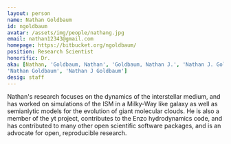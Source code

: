 ```yaml
---
layout: person
name: Nathan Goldbaum
id: ngoldbaum
avatar: /assets/img/people/nathang.jpg
email: nathan12343@gmail.com
homepage: https://bitbucket.org/ngoldbaum/
position: Research Scientist
honorific: Dr.
aka: [Nathan, 'Goldbaum, Nathan', 'Goldbaum, Nathan J.', 'Nathan J. Goldbaum',
'Nathan Goldbaum', 'Nathan J Goldbaum']
desig: staff
---
```


Nathan's research focuses on the dynamics of the interstellar medium,
and has worked on simulations of the ISM in a Milky-Way like galaxy as
well as semianlytic models for the evolution of giant molecular
clouds. He is also a member of the yt project, contributes to the Enzo
hydrodynamics code, and has contributed to many other open scientific
software packages, and is an advocate for open, reproducible research.
